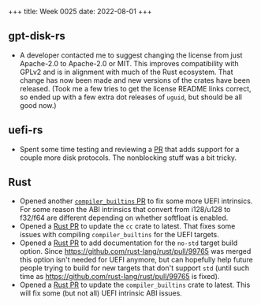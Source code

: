 +++
title: Week 0025
date: 2022-08-01
+++

## gpt-disk-rs

* A developer contacted me to suggest changing the license from just
  Apache-2.0 to Apache-2.0 or MIT. This improves compatibility with
  GPLv2 and is in alignment with much of the Rust ecosystem. That change
  has now been made and new versions of the crates have been
  released. (Took me a few tries to get the license README links
  correct, so ended up with a few extra dot releases of `uguid`, but
  should be all good now.)
  
## uefi-rs

* Spent some time testing and reviewing a
  [PR](https://github.com/rust-osdev/uefi-rs/pull/467) that adds support
  for a couple more disk protocols. The nonblocking stuff was a bit tricky.

## Rust

* Opened another [`compiler_builtins`
  PR](https://github.com/rust-lang/compiler-builtins/pull/486) to fix
  some more UEFI intrinsics. For some reason the ABI intrinsics that
  convert from i128/u128 to f32/f64 are different depending on whether
  softfloat is enabled.
* Opened a [Rust PR](https://github.com/rust-lang/rust/pull/100117) to
  update the `cc` crate to latest. That fixes some issues with compiling
  `compiler_builtins` for the UEFI targets.
* Opened a [Rust PR](https://github.com/rust-lang/rust/pull/100038) to
  add documentation for the `no-std` target build option. Since
  <https://github.com/rust-lang/rust/pull/99765> was merged this option
  isn't needed for UEFI anymore, but can hopefully help future people
  trying to build for new targets that don't support `std` (until such
  time as <https://github.com/rust-lang/rust/pull/99765> is fixed).
* Opened a [Rust PR](https://github.com/rust-lang/rust/pull/100218) to
  update the `compiler_builtins` crate to latest. This will fix some
  (but not all) UEFI intrinsic ABI issues.
